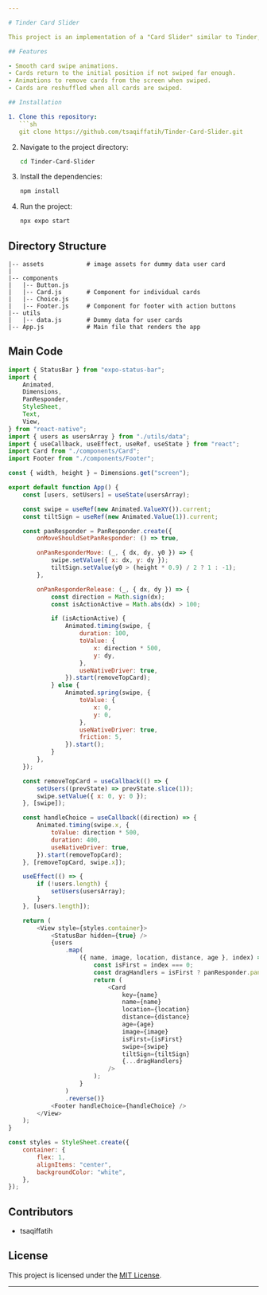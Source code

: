```yaml
---

# Tinder Card Slider

This project is an implementation of a "Card Slider" similar to Tinder, built using React Native Expo. Users can swipe cards left or right to indicate interest or disinterest, with animations managed by React Native Animated.

## Features

- Smooth card swipe animations.
- Cards return to the initial position if not swiped far enough.
- Animations to remove cards from the screen when swiped.
- Cards are reshuffled when all cards are swiped.

## Installation

1. Clone this repository:
   ```sh
   git clone https://github.com/tsaqiffatih/Tinder-Card-Slider.git
   ```

2. Navigate to the project directory:
   ```sh
   cd Tinder-Card-Slider
   ```

3. Install the dependencies:
   ```sh
   npm install
   ```

4. Run the project:
   ```sh
   npx expo start
   ```

## Directory Structure

```
|-- assets            # image assets for dummy data user card
|
|-- components
|   |-- Button.js
|   |-- Card.js       # Component for individual cards
|   |-- Choice.js
|   |-- Footer.js     # Component for footer with action buttons
|-- utils
|   |-- data.js       # Dummy data for user cards
|-- App.js            # Main file that renders the app
```

## Main Code

```javascript
import { StatusBar } from "expo-status-bar";
import {
    Animated,
    Dimensions,
    PanResponder,
    StyleSheet,
    Text,
    View,
} from "react-native";
import { users as usersArray } from "./utils/data";
import { useCallback, useEffect, useRef, useState } from "react";
import Card from "./components/Card";
import Footer from "./components/Footer";

const { width, height } = Dimensions.get("screen");

export default function App() {
    const [users, setUsers] = useState(usersArray);

    const swipe = useRef(new Animated.ValueXY()).current;
    const tiltSign = useRef(new Animated.Value(1)).current;

    const panResponder = PanResponder.create({
        onMoveShouldSetPanResponder: () => true,

        onPanResponderMove: (_, { dx, dy, y0 }) => {
            swipe.setValue({ x: dx, y: dy });
            tiltSign.setValue(y0 > (height * 0.9) / 2 ? 1 : -1);
        },

        onPanResponderRelease: (_, { dx, dy }) => {
            const direction = Math.sign(dx);
            const isActionActive = Math.abs(dx) > 100;

            if (isActionActive) {
                Animated.timing(swipe, {
                    duration: 100,
                    toValue: {
                        x: direction * 500,
                        y: dy,
                    },
                    useNativeDriver: true,
                }).start(removeTopCard);
            } else {
                Animated.spring(swipe, {
                    toValue: {
                        x: 0,
                        y: 0,
                    },
                    useNativeDriver: true,
                    friction: 5,
                }).start();
            }
        },
    });

    const removeTopCard = useCallback(() => {
        setUsers((prevState) => prevState.slice(1));
        swipe.setValue({ x: 0, y: 0 });
    }, [swipe]);

    const handleChoice = useCallback((direction) => {
        Animated.timing(swipe.x, {
            toValue: direction * 500,
            duration: 400,
            useNativeDriver: true,
        }).start(removeTopCard);
    }, [removeTopCard, swipe.x]);

    useEffect(() => {
        if (!users.length) {
            setUsers(usersArray);
        }
    }, [users.length]);

    return (
        <View style={styles.container}>
            <StatusBar hidden={true} />
            {users
                .map(
                    ({ name, image, location, distance, age }, index) => {
                        const isFirst = index === 0;
                        const dragHandlers = isFirst ? panResponder.panHandlers : {};
                        return (
                            <Card
                                key={name}
                                name={name}
                                location={location}
                                distance={distance}
                                age={age}
                                image={image}
                                isFirst={isFirst}
                                swipe={swipe}
                                tiltSign={tiltSign}
                                {...dragHandlers}
                            />
                        );
                    }
                )
                .reverse()}
            <Footer handleChoice={handleChoice} />
        </View>
    );
}

const styles = StyleSheet.create({
    container: {
        flex: 1,
        alignItems: "center",
        backgroundColor: "white",
    },
});
```

## Contributors

- tsaqiffatih

## License

This project is licensed under the [MIT License](LICENSE).

---
```

